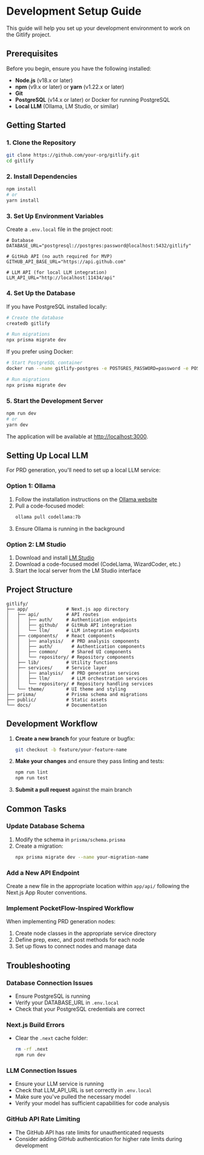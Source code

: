 # Development Setup Guide

This guide will help you set up your development environment to work on the Gitlify project.

## Prerequisites

Before you begin, ensure you have the following installed:

- **Node.js** (v18.x or later)
- **npm** (v9.x or later) or **yarn** (v1.22.x or later)
- **Git**
- **PostgreSQL** (v14.x or later) or Docker for running PostgreSQL
- **Local LLM** (Ollama, LM Studio, or similar)

## Getting Started

### 1. Clone the Repository

```bash
git clone https://github.com/your-org/gitlify.git
cd gitlify
```

### 2. Install Dependencies

```bash
npm install
# or
yarn install
```

### 3. Set Up Environment Variables

Create a `.env.local` file in the project root:

```
# Database
DATABASE_URL="postgresql://postgres:password@localhost:5432/gitlify"

# GitHub API (no auth required for MVP)
GITHUB_API_BASE_URL="https://api.github.com"

# LLM API (for local LLM integration)
LLM_API_URL="http://localhost:11434/api"
```

### 4. Set Up the Database

If you have PostgreSQL installed locally:

```bash
# Create the database
createdb gitlify

# Run migrations
npx prisma migrate dev
```

If you prefer using Docker:

```bash
# Start PostgreSQL container
docker run --name gitlify-postgres -e POSTGRES_PASSWORD=password -e POSTGRES_DB=gitlify -p 5432:5432 -d postgres:14

# Run migrations
npx prisma migrate dev
```

### 5. Start the Development Server

```bash
npm run dev
# or
yarn dev
```

The application will be available at [http://localhost:3000](http://localhost:3000).

## Setting Up Local LLM

For PRD generation, you'll need to set up a local LLM service:

### Option 1: Ollama

1. Follow the installation instructions on the [Ollama website](https://ollama.ai)
2. Pull a code-focused model:
   ```bash
   ollama pull codellama:7b
   ```
3. Ensure Ollama is running in the background

### Option 2: LM Studio

1. Download and install [LM Studio](https://lmstudio.ai/)
2. Download a code-focused model (CodeLlama, WizardCoder, etc.)
3. Start the local server from the LM Studio interface

## Project Structure

```
gitlify/
├── app/              # Next.js app directory
│   ├── api/          # API routes
│   │   ├── auth/     # Authentication endpoints
│   │   ├── github/   # GitHub API integration
│   │   └── llm/      # LLM integration endpoints
│   ├── components/   # React components
│   │   ├── analysis/   # PRD analysis components
│   │   ├── auth/       # Authentication components
│   │   ├── common/     # Shared UI components
│   │   └── repository/ # Repository components
│   ├── lib/          # Utility functions
│   ├── services/     # Service layer
│   │   ├── analysis/   # PRD generation services
│   │   ├── llm/        # LLM orchestration services
│   │   └── repository/ # Repository handling services
│   └── theme/        # UI theme and styling
├── prisma/           # Prisma schema and migrations
├── public/           # Static assets
└── docs/             # Documentation
```

## Development Workflow

1. **Create a new branch** for your feature or bugfix:

   ```bash
   git checkout -b feature/your-feature-name
   ```

2. **Make your changes** and ensure they pass linting and tests:

   ```bash
   npm run lint
   npm run test
   ```

3. **Submit a pull request** against the main branch

## Common Tasks

### Update Database Schema

1. Modify the schema in `prisma/schema.prisma`
2. Create a migration:
   ```bash
   npx prisma migrate dev --name your-migration-name
   ```

### Add a New API Endpoint

Create a new file in the appropriate location within `app/api/` following the Next.js App Router conventions.

### Implement PocketFlow-Inspired Workflow

When implementing PRD generation nodes:

1. Create node classes in the appropriate service directory
2. Define prep, exec, and post methods for each node
3. Set up flows to connect nodes and manage data

## Troubleshooting

### Database Connection Issues

- Ensure PostgreSQL is running
- Verify your DATABASE_URL in `.env.local`
- Check that your PostgreSQL credentials are correct

### Next.js Build Errors

- Clear the `.next` cache folder:
  ```bash
  rm -rf .next
  npm run dev
  ```

### LLM Connection Issues

- Ensure your LLM service is running
- Check that LLM_API_URL is set correctly in `.env.local`
- Make sure you've pulled the necessary model
- Verify your model has sufficient capabilities for code analysis

### GitHub API Rate Limiting

- The GitHub API has rate limits for unauthenticated requests
- Consider adding GitHub authentication for higher rate limits during development
